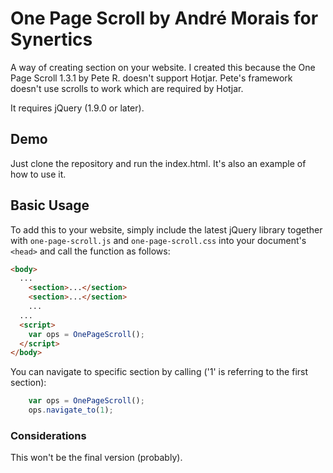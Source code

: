# One Page Scroll by André Morais for Synertics
A way of creating section on your website.
I created this because the One Page Scroll 1.3.1 by Pete R. doesn't support Hotjar. Pete's framework doesn't use scrolls to work which are required by Hotjar.

It requires jQuery (1.9.0 or later).

## Demo

Just clone the repository and run the index.html. It's also an example of how to use it.

## Basic Usage
To add this to your website, simply include the latest jQuery library together with `one-page-scroll.js` and `one-page-scroll.css` into your document's `<head>` and call the function as follows:

```html
<body>
  ...
    <section>...</section>
    <section>...</section>
    ...
  ...
  <script>
    var ops = OnePageScroll();
  </script>
</body>
```

You can navigate to specific section by calling ('1' is referring to the first section):
```js
    var ops = OnePageScroll();
    ops.navigate_to(1);
```

### Considerations
This won't be the final version (probably).
